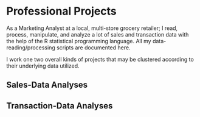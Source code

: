 # Professional Projects
As a Marketing Analyst at a local, multi-store grocery retailer; I read, process, manipulate, and analyze a lot of sales and transaction data with the help of the R statistical programming language. All my data-reading/processing scripts are documented here.

I work one two overall kinds of projects that may be clustered according to their underlying data utilized.

## Sales-Data Analyses

## Transaction-Data Analyses


